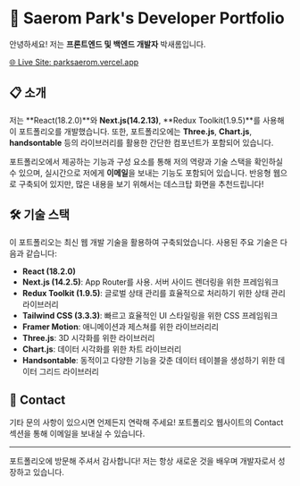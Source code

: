 # 🚀 Saerom Park's Developer Portfolio

안녕하세요! 저는 **프론트엔드 및 백엔드 개발자** 박새롬입니다.

[🌐 Live Site: parksaerom.vercel.app](https://parksaerom.vercel.app)

## 📋 소개

저는 **React(18.2.0)**와 **Next.js(14.2.13)**, **Redux Toolkit(1.9.5)**를 사용해 이 포트폴리오를 개발했습니다.
또한, 포트폴리오에는 **Three.js**, **Chart.js**, **handsontable** 등의 라이브러리를 활용한 간단한 컴포넌트가 포함되어 있습니다.

포트폴리오에서 제공하는 기능과 구성 요소를 통해 저의 역량과 기술 스택을 확인하실 수 있으며, 실시간으로 저에게 **이메일**을 보내는 기능도 포함되어 있습니다.
반응형 웹으로 구축되어 있지만, 많은 내용을 보기 위해서는 데스크탑 화면을 추천드립니다!

## 🛠️ 기술 스택

이 포트폴리오는 최신 웹 개발 기술을 활용하여 구축되었습니다. 사용된 주요 기술은 다음과 같습니다:

- **React (18.2.0)**
- **Next.js (14.2.5)**: App Router를 사용. 서버 사이드 렌더링을 위한 프레임워크
- **Redux Toolkit (1.9.5)**: 글로벌 상태 관리를 효율적으로 처리하기 위한 상태 관리 라이브러리
- **Tailwind CSS (3.3.3)**: 빠르고 효율적인 UI 스타일링을 위한 CSS 프레임워크
- **Framer Motion**: 애니메이션과 제스쳐를 위한 라이브러리리
- **Three.js**: 3D 시각화를 위한 라이브러리
- **Chart.js**: 데이터 시각화를 위한 차트 라이브러리
- **Handsontable**: 동적이고 다양한 기능을 갖춘 데이터 테이블을 생성하기 위한 데이터 그리드 라이브러리

## 📧 Contact

기타 문의 사항이 있으시면 언제든지 연락해 주세요! 포트폴리오 웹사이트의 Contact 섹션을 통해 이메일을 보내실 수 있습니다.

---

포트폴리오에 방문해 주셔서 감사합니다! 저는 항상 새로운 것을 배우며 개발자로서 성장하고 있습니다.
